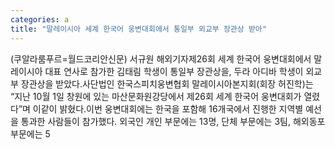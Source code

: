 ```yaml
---
categories: a
title: "말레이시아 세계 한국어 웅변대회에서 통일부 외교부 장관상 받아"
---
```

(쿠알라룸푸르=월드코리안신문) 서규원 해외기자제26회 세계 한국어 웅변대회에서 말레이시아 대표 연사로 참가한 김태림 학생이 통일부 장관상을, 두라 아디바 학생이 외교부 장관상을 받았다.사단법인 한국스피치웅변협회 말레이시아본지회(회장 허진학)는 &ldquo;지난 10월 1일 창원에 있는 마산문화원강당에서 제26회 세계 한국어 웅변대회가 열렸다&rdquo;며 이같이 밝혔다.이번 웅변대회에는 한국을 포함해 16개국에서 진행한 지역별 예선을 통과한 사람들이 참가했다. 외국인 개인 부문에는 13명, 단체 부문에는 3팀, 해외동포 부문에는 5